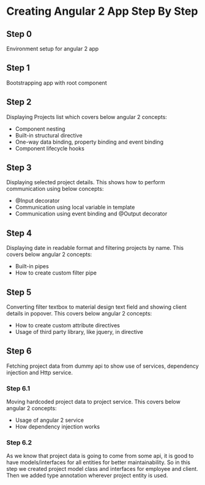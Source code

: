 # Creating Angular 2 App Step By Step

## Step 0
Environment setup for angular 2 app

## Step 1
Bootstrapping app with root component

## Step 2
Displaying Projects list which covers below angular 2 concepts:
- Component nesting
- Built-in structural directive
- One-way data binding, property binding and event binding
- Component lifecycle hooks

## Step 3
Displaying selected project details. This shows how to perform communication using below concepts:
- @Input decorator
- Communication using local variable in template
- Communication using event binding and @Output decorator

## Step 4
Displaying date in readable format and filtering projects by name. This covers below angular 2 concepts:
- Built-in pipes
- How to create custom filter pipe

## Step 5
Converting filter textbox to material design text field and showing client details in popover. This covers below angular 2 concepts:
- How to create custom attribute directives
- Usage of third party library, like jquery, in directive

## Step 6
Fetching project data from dummy api to show use of services, dependency injection and Http service.

### Step 6.1
Moving hardcoded project data to project service. This covers below angular 2 concepts:
- Usage of angular 2 service
- How dependency injection works

### Step 6.2
As we know that project data is going to come from some api, it is good to have models/interfaces for all entities for better maintainability. 
So in this step we created project model class and interfaces for employee and client. Then we added type annotation wherever project entity is used.


